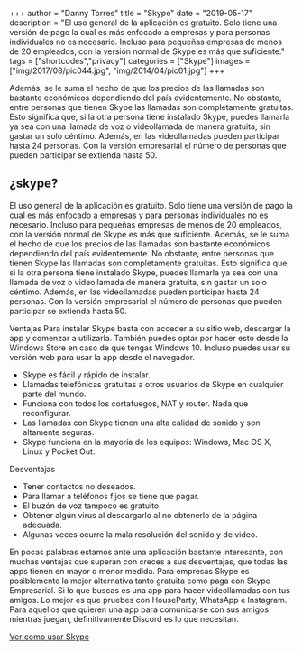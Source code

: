 +++
author = "Danny Torres"
title = "Skype"
date = "2019-05-17"
description = "El uso general de la aplicación es gratuito. Solo tiene una versión de pago la cual es más enfocado a empresas y para personas individuales no es necesario. Incluso para pequeñas empresas de menos de 20 empleados, con la versión normal de Skype es más que suficiente."
tags = ["shortcodes","privacy"]
categories = ["Skype"]
images = ["img/2017/08/pic044.jpg", "img/2014/04/pic01.jpg"]
+++

 Además, se le suma el hecho de que los precios de las llamadas son bastante económicos dependiendo del país evidentemente. No obstante, entre personas que tienen Skype las llamadas son completamente gratuitas. Esto significa que, si la otra persona tiene instalado Skype, puedes llamarla ya sea con una llamada de voz o videollamada de manera gratuita, sin gastar un solo céntimo. Además, en las videollamadas pueden participar hasta 24 personas. Con la versión empresarial el número de personas que pueden participar se extienda hasta 50.

## ¿skype?

El uso general de la aplicación es gratuito. Solo tiene una versión de pago la cual es más enfocado a empresas y para personas individuales no es necesario. Incluso para pequeñas empresas de menos de 20 empleados, con la versión normal de Skype es más que suficiente.
Además, se le suma el hecho de que los precios de las llamadas son bastante económicos dependiendo del país evidentemente. No obstante, entre personas que tienen Skype las llamadas son completamente gratuitas.
Esto significa que, si la otra persona tiene instalado Skype, puedes llamarla ya sea con una llamada de voz o videollamada de manera gratuita, sin gastar un solo céntimo. Además, en las videollamadas pueden participar hasta 24 personas. 
Con la versión empresarial el número de personas que pueden participar se extienda hasta 50.


Ventajas
Para instalar Skype basta con acceder a su sitio web, descargar la app y comenzar a utilizarla. También puedes optar por hacer esto desde la Windows Store en caso de que tengas Windows 10. Incluso puedes usar su versión web para usar la app desde el navegador.

- Skype es fácil y rápido de instalar.
- Llamadas telefónicas gratuitas a otros usuarios de Skype en cualquier parte del mundo.
- Funciona con todos los cortafuegos, NAT y router. Nada que reconfigurar.
- Las llamadas con Skype tienen una alta calidad de sonido y son altamente seguras.
- Skype funciona en la mayoría de los equipos: Windows, Mac OS X, Linux y Pocket Out.

Desventajas
- Tener contactos no deseados.
- Para llamar a teléfonos fijos se tiene que pagar.
- El buzón de voz tampoco es gratuito.
- Obtener algún virus al descargarlo al no obtenerlo de la página adecuada.
- Algunas veces ocurre la mala resolución del sonido y de video.


En pocas palabras estamos ante una aplicación bastante interesante, con muchas ventajas que superan con creces a sus desventajas, que todas las apps tienen en mayor o menor medida. 
Para empresas Skype es posiblemente la mejor alternativa tanto gratuita como paga con Skype Empresarial. Si lo que buscas es una app para hacer videollamadas con tus amigos. 
Lo mejor es que pruebes con HouseParty, WhatsApp e Instagram. Para aquellos que quieren una app para comunicarse con sus amigos mientras juegan, definitivamente Discord es lo que necesitan.

[Ver como usar Skype](https://www.youtube.com/watch?v=UyMw-HC50hU) 


> 
> 

